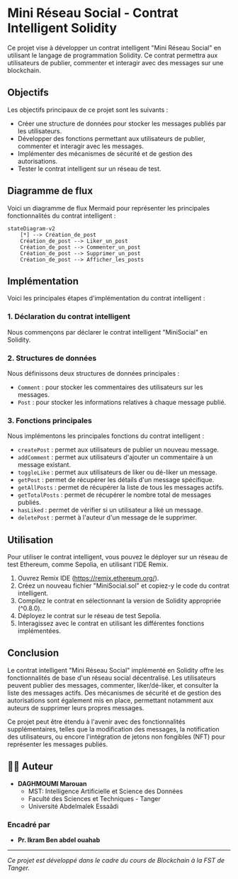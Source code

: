 # Mini Réseau Social - Contrat Intelligent Solidity

Ce projet vise à développer un contrat intelligent "Mini Réseau Social" en utilisant le langage de programmation Solidity. Ce contrat permettra aux utilisateurs de publier, commenter et interagir avec des messages sur une blockchain.

## Objectifs
Les objectifs principaux de ce projet sont les suivants :
- Créer une structure de données pour stocker les messages publiés par les utilisateurs.
- Développer des fonctions permettant aux utilisateurs de publier, commenter et interagir avec les messages.
- Implémenter des mécanismes de sécurité et de gestion des autorisations.
- Tester le contrat intelligent sur un réseau de test.

## Diagramme de flux
Voici un diagramme de flux Mermaid pour représenter les principales fonctionnalités du contrat intelligent :

```mermaid
stateDiagram-v2
    [*] --> Création_de_post
    Création_de_post --> Liker_un_post
    Création_de_post --> Commenter_un_post
    Création_de_post --> Supprimer_un_post
    Création_de_post --> Afficher_les_posts

```

## Implémentation
Voici les principales étapes d'implémentation du contrat intelligent :

### 1. Déclaration du contrat intelligent
Nous commençons par déclarer le contrat intelligent "MiniSocial" en Solidity.

### 2. Structures de données
Nous définissons deux structures de données principales :
- `Comment` : pour stocker les commentaires des utilisateurs sur les messages.
- `Post` : pour stocker les informations relatives à chaque message publié.

### 3. Fonctions principales
Nous implémentons les principales fonctions du contrat intelligent :
- `createPost` : permet aux utilisateurs de publier un nouveau message.
- `addComment` : permet aux utilisateurs d'ajouter un commentaire à un message existant.
- `toggleLike` : permet aux utilisateurs de liker ou dé-liker un message.
- `getPost` : permet de récupérer les détails d'un message spécifique.
- `getAllPosts` : permet de récupérer la liste de tous les messages actifs.
- `getTotalPosts` : permet de récupérer le nombre total de messages publiés.
- `hasLiked` : permet de vérifier si un utilisateur a liké un message.
- `deletePost` : permet à l'auteur d'un message de le supprimer.

## Utilisation
Pour utiliser le contrat intelligent, vous pouvez le déployer sur un réseau de test Ethereum, comme Sepolia, en utilisant l'IDE Remix.

1. Ouvrez Remix IDE (https://remix.ethereum.org/).
2. Créez un nouveau fichier "MiniSocial.sol" et copiez-y le code du contrat intelligent.
3. Compilez le contrat en sélectionnant la version de Solidity appropriée (^0.8.0).
4. Déployez le contrat sur le réseau de test Sepolia.
5. Interagissez avec le contrat en utilisant les différentes fonctions implémentées.

## Conclusion
Le contrat intelligent "Mini Réseau Social" implémenté en Solidity offre les fonctionnalités de base d'un réseau social décentralisé. Les utilisateurs peuvent publier des messages, commenter, liker/dé-liker, et consulter la liste des messages actifs. Des mécanismes de sécurité et de gestion des autorisations sont également mis en place, permettant notamment aux auteurs de supprimer leurs propres messages.

Ce projet peut être étendu à l'avenir avec des fonctionnalités supplémentaires, telles que la modification des messages, la notification des utilisateurs, ou encore l'intégration de jetons non fongibles (NFT) pour représenter les messages publiés.

## 👨‍💻 Auteur
- **DAGHMOUMI Marouan**
  - MST: Intelligence Artificielle et Science des Données
  - Faculté des Sciences et Techniques - Tanger
  - Université Abdelmalek Essaâdi

### Encadré par
- **Pr. Ikram Ben abdel ouahab**

---
*Ce projet est développé dans le cadre du cours de Blockchain à la FST de Tanger.*
